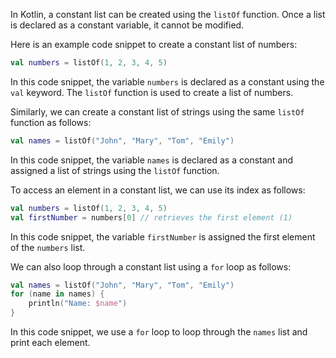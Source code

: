 In Kotlin, a constant list can be created using the `listOf` function. Once a list is declared as a constant variable, it cannot be modified.

Here is an example code snippet to create a constant list of numbers:

```kotlin
val numbers = listOf(1, 2, 3, 4, 5)
```

In this code snippet, the variable `numbers` is declared as a constant using the `val` keyword. The `listOf` function is used to create a list of numbers.

Similarly, we can create a constant list of strings using the same `listOf` function as follows:

```kotlin
val names = listOf("John", "Mary", "Tom", "Emily")
```

In this code snippet, the variable `names` is declared as a constant and assigned a list of strings using the `listOf` function.

To access an element in a constant list, we can use its index as follows:

```kotlin
val numbers = listOf(1, 2, 3, 4, 5)
val firstNumber = numbers[0] // retrieves the first element (1)
```

In this code snippet, the variable `firstNumber` is assigned the first element of the `numbers` list.

We can also loop through a constant list using a `for` loop as follows:

```kotlin
val names = listOf("John", "Mary", "Tom", "Emily")
for (name in names) {
    println("Name: $name")
}
```

In this code snippet, we use a `for` loop to loop through the `names` list and print each element.